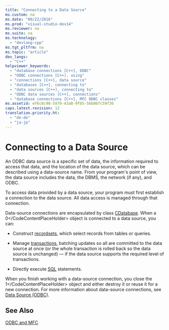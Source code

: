 ```yaml
---
title: "Connecting to a Data Source"
ms.custom: na
ms.date: "09/22/2016"
ms.prod: "visual-studio-dev14"
ms.reviewer: na
ms.suite: na
ms.technology: 
  - "devlang-cpp"
ms.tgt_pltfrm: na
ms.topic: "article"
dev_langs: 
  - "C++"
helpviewer_keywords: 
  - "database connections [C++], ODBC"
  - "ODBC connections [C++], using"
  - "connections [C++], data source"
  - "databases [C++], connecting to"
  - "data sources [C++], connecting to"
  - "ODBC data sources [C++], connections"
  - "database connections [C++], MFC ODBC classes"
ms.assetid: ef6c8c98-5979-43a8-9fb5-5bb06fc59f36
caps.latest.revision: 12
translation.priority.ht: 
  - "de-de"
  - "ja-jp"
---
```

# Connecting to a Data Source
An ODBC data source is a specific set of data, the information required to access that data, and the location of the data source, which can be described using a data-source name. From your program's point of view, the data source includes the data, the DBMS, the network (if any), and ODBC.  
  
 To access data provided by a data source, your program must first establish a connection to the data source. All data access is managed through that connection.  
  
 Data-source connections are encapsulated by class [CDatabase](../vs140/cdatabase-class.md). When a <CodeContentPlaceHolder>0\</CodeContentPlaceHolder> object is connected to a data source, you can:  
  
-   Construct [recordsets](../vs140/crecordset-class.md), which select records from tables or queries.  
  
-   Manage [transactions](../vs140/transaction--odbc-.md), batching updates so all are committed to the data source at once (or the whole transaction is rolled back so the data source is unchanged) — if the data source supports the required level of transactions.  
  
-   Directly execute [SQL](../vs140/sql.md) statements.  
  
 When you finish working with a data-source connection, you close the <CodeContentPlaceHolder>1\</CodeContentPlaceHolder> object and either destroy it or reuse it for a new connection. For more information about data-source connections, see [Data Source (ODBC)](../vs140/data-source--odbc-.md).  
  
## See Also  
 [ODBC and MFC](../vs140/odbc-and-mfc.md)